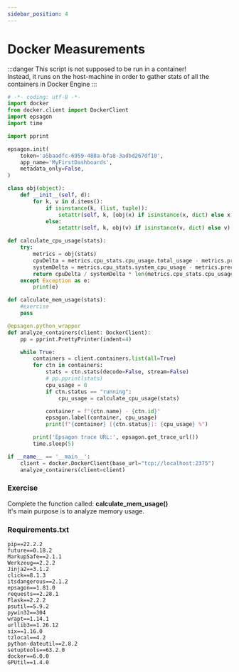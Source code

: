 ```yaml
---
sidebar_position: 4
---
```


# Docker Measurements

:::danger
This script is not supposed to be run in a container! <br />
Instead, it runs on the host-machine in order to gather stats of all the containers in Docker Engine
:::

```py title="main_sdk.py"
# -*- coding: utf-8 -*-
import docker
from docker.client import DockerClient
import epsagon
import time

import pprint

epsagon.init(
    token='a5baadfc-6959-488a-bfa8-3adbd267df10',
    app_name='MyFirstDashboards',
    metadata_only=False,
)

class obj(object):
    def __init__(self, d):
        for k, v in d.items():
            if isinstance(k, (list, tuple)):
                setattr(self, k, [obj(x) if isinstance(x, dict) else x for x in v])
            else:
                setattr(self, k, obj(v) if isinstance(v, dict) else v)

def calculate_cpu_usage(stats):
    try:
        metrics = obj(stats)
        cpuDelta = metrics.cpu_stats.cpu_usage.total_usage - metrics.precpu_stats.cpu_usage.total_usage
        systemDelta = metrics.cpu_stats.system_cpu_usage - metrics.precpu_stats.system_cpu_usage
        return cpuDelta / systemDelta * len(metrics.cpu_stats.cpu_usage.percpu_usage) * 10
    except Exception as e:
        print(e)

def calculate_mem_usage(stats):
    #exercise
    pass

@epsagon.python_wrapper
def analyze_containers(client: DockerClient):
    pp = pprint.PrettyPrinter(indent=4)

    while True:
        containers = client.containers.list(all=True)
        for ctn in containers:
            stats = ctn.stats(decode=False, stream=False)
            # pp.pprint(stats)
            cpu_usage = 0
            if ctn.status == "running":
                cpu_usage = calculate_cpu_usage(stats)

            container = f"{ctn.name} - {ctn.id}"
            epsagon.label(container, cpu_usage)
            print(f"{container} [{ctn.status}]: {cpu_usage} %")

        print('Epsagon trace URL:', epsagon.get_trace_url())
        time.sleep(5)

if __name__ == '__main__':
    client = docker.DockerClient(base_url="tcp://localhost:2375")
    analyze_containers(client=client)
```

### Exercise

Complete the function called: **calculate_mem_usage()** <br />
It's main purpose is to analyze memory usage.

### Requirements.txt
```text title="requirements.txt"
pip==22.2.2
future==0.18.2
MarkupSafe==2.1.1
Werkzeug==2.2.2
Jinja2==3.1.2
click==8.1.3
itsdangerous==2.1.2
epsagon==1.81.0
requests==2.28.1
Flask==2.2.2
psutil==5.9.2
pywin32==304
wrapt==1.14.1
urllib3==1.26.12
six==1.16.0
tzlocal==4.2
python-dateutil==2.8.2
setuptools==63.2.0
docker==6.0.0
GPUtil==1.4.0
```
